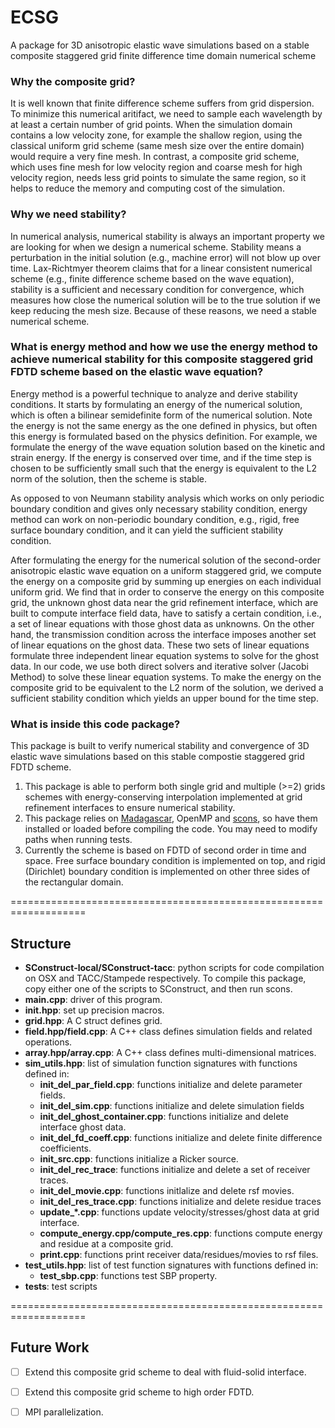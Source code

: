 # ECSG

A package for 3D anisotropic elastic wave simulations based on a stable composite staggered grid finite difference time domain numerical scheme

### Why the composite grid?
It is well known that finite difference scheme suffers from grid dispersion. To minimize this numerical aritifact, we need to sample each wavelength by at least a certain number of grid points. When the simulation domain contains a low velocity zone, for example the shallow region, using the classical uniform grid scheme (same mesh size over the entire domain) would require a very fine mesh. In contrast, a composite grid scheme, which uses fine mesh for low velocity region and coarse mesh for high velocity region, needs less grid points to simulate the same region, so it helps to reduce the memory and computing cost of the simulation.

### Why we need stability?
In numerical analysis, numerical stability is always an important property we are looking for when we design a numerical scheme. Stability means a perturbation in the initial solution (e.g., machine error) will not blow up over time. Lax-Richtmyer theorem claims that for a linear consistent numerical scheme (e.g., finite difference scheme based on the wave equation), stability is a sufficient and necessary condition for convergence, which measures how close the numerical solution will be to the true solution if we keep reducing the mesh size. Because of these reasons, we need a stable numerical scheme.

### What is energy method and how we use the energy method to achieve numerical stability for this composite staggered grid FDTD scheme based on the elastic wave equation?
Energy method is a powerful technique to analyze and derive stability conditions. It starts by formulating an energy of the numerical solution, which is often a bilinear semidefinite form of the numerical solution. Note the energy is not the same energy as the one defined in physics, but often this energy is formulated based on the physics definition. For example, we formulate the energy of the wave equation solution based on the kinetic and strain energy. If the energy is conserved over time, and if the time step is chosen to be sufficiently small such that the energy is equivalent to the L2 norm of the solution, then the scheme is stable. 

As opposed to von Neumann stability analysis which works on only periodic boundary condition and gives only necessary stability condition, energy method can work on non-periodic boundary condition, e.g., rigid, free surface boundary condition, and it can yield the sufficient stability condition. 

After formulating the energy for the numerical solution of the second-order anisotropic elastic wave equation on a uniform staggered grid, we compute the energy on a composite grid by summing up energies on each individual uniform grid. We find that in order to conserve the energy on this composite grid, the unknown ghost data near the grid refinement interface, which are built to compute interface field data, have to satisfy a certain condition, i.e., a set of linear equations with those ghost data as unknowns. On the other hand, the transmission condition across the interface imposes another set of linear equations on the ghost data. These two sets of linear equations formulate three independent linear equation systems to solve for the ghost data. In our code, we use both direct solvers and iterative solver (Jacobi Method) to solve these linear equation systems. To make the energy on the composite grid to be equivalent to the L2 norm of the solution, we derived a sufficient stability condition which yields an upper bound for the time step.

### What is inside this code package?
This package is built to verify numerical stability and convergence of 3D elastic wave simulations based on this stable compostie staggered grid FDTD scheme. 

1. This package is able to perform both single grid and multiple (>=2) grids schemes with energy-conserving interpolation implemented at grid refinement interfaces to ensure numerical stability.
2. This package relies on [Madagascar](https://github.com/ahay/src), OpenMP and [scons](http://scons.org), so have them installed or loaded before compiling the code. You may need to modify paths when running tests.
3. Currently the scheme is based on FDTD of second order in time and space. Free surface boundary condition is implemented on top, and rigid (Dirichlet) boundary condition is implemented on other three sides of the rectangular domain.

===================================================================

## Structure
* **SConstruct-local/SConstruct-tacc**: python scripts for code compilation on OSX and TACC/Stampede respectively. To compile this package, copy either one of the scripts to SConstruct, and then run scons.
* **main.cpp**: driver of this program.
* **init.hpp**: set up precision macros.
* **grid.hpp**: A C struct defines grid.
* **field.hpp/field.cpp**: A C++ class defines simulation fields and related operations.
* **array.hpp/array.cpp**: A C++ class defines multi-dimensional matrices.
* **sim_utils.hpp**: list of simulation function signatures with functions defined in:
  * **init_del_par_field.cpp**: functions initialize and delete parameter fields.
  * **init_del_sim.cpp**: functions initialize and delete simulation fields
  * **init_del_ghost_container.cpp**: functions initialize and delete interface ghost data.
  * **init_del_fd_coeff.cpp**: functions initialize and delete finite difference coefficients.
  * **init_src.cpp**: functions initialize a Ricker source.
  * **init_del_rec_trace**: functions initialize and delete a set of receiver traces.
  * **init_del_movie.cpp**: functions initlalize and delete rsf movies.
  * **init_del_res_trace.cpp**: functions initialize and delete residue traces
  * **update_*.cpp**: functions update velocity/stresses/ghost data at grid interface.
  * **compute_energy.cpp/compute_res.cpp**: functions compute energy and residue at a composite grid.
  * **print.cpp**: functions print receiver data/residues/movies to rsf files.
* **test_utils.hpp**: list of test function signatures with functions defined in:
  * **test_sbp.cpp**: functions test SBP property.
* **tests**: test scripts

===================================================================

## Future Work
- [ ] Extend this composite grid scheme to deal with fluid-solid interface.
- [ ] Extend this composite grid scheme to high order FDTD.
- [ ] MPI parallelization.

